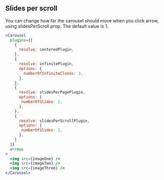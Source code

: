 ## Slides per scroll
You can change how far the carousel should move when you click arrow, using slidesPerScroll prop. The default value is 1.
```jsx render
<Carousel
  plugins={[
    {
      resolve: centeredPlugin,
    },
    {
      resolve: infinitePlugin,
      options: {
        numberOfInfiniteClones: 3,
      },
    },
    {
      resolve: slidesPerPagePlugin,
      options: {
       numberOfSlides: 2,
      },
    },
    {
      resolve: slidesPerScrollPlugin,
      options: {
       numberOfSlides: 2,
      },
    }
  ]}   
  arrows
>
  <img src={imageOne} />
  <img src={imageTwo} />
  <img src={imageThree} />
</Carousel>
```
